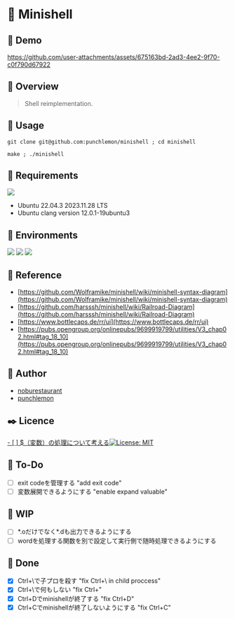 # 🌊 Minishell

## 🌝 Demo

https://github.com/user-attachments/assets/675163bd-2ad3-4ee2-9f70-c0f790d67922


## 👀 Overview

> Shell reimplementation.

## 🔫 Usage

```
git clone git@github.com:punchlemon/minishell ; cd minishell
```

```
make ; ./minishell
```

## 📌 Requirements

<p>
	<img src="https://img.shields.io/badge/Ubuntu-E95420?style=for-the-badge&logo=ubuntu&logoColor=white" />
</p>

- Ubuntu 22.04.3 2023.11.28 LTS
- Ubuntu clang version 12.0.1-19ubuntu3

## 🎪 Environments

<p>
	<img src="https://img.shields.io/badge/VSCode-0078D4?style=for-the-badge&logo=visual%20studio%20code&logoColor=white" />
	<img src="https://img.shields.io/badge/VIM-%2311AB00.svg?&style=for-the-badge&logo=vim&logoColor=white" />
	<img src="https://img.shields.io/badge/C-00599C?style=for-the-badge&logo=c&logoColor=white" />
</p>

## 📝 Reference

* [https://github.com/Wolframike/minishell/wiki/minishell-syntax-diagram](https://github.com/Wolframike/minishell/wiki/minishell-syntax-diagram)
* [https://github.com/harsssh/minishell/wiki/Railroad-Diagram](https://github.com/harsssh/minishell/wiki/Railroad-Diagram)
* [https://www.bottlecaps.de/rr/ui](https://www.bottlecaps.de/rr/ui)
* [https://pubs.opengroup.org/onlinepubs/9699919799/utilities/V3_chap02.html#tag_18_10](https://pubs.opengroup.org/onlinepubs/9699919799/utilities/V3_chap02.html#tag_18_10)

## 🗿 Author

* [noburestaurant](https://github.com/noburestaurant)
* [punchlemon](https://github.com/punchlemon)

## ✒️ Licence

[- [ ] $（変数）の処理について考える![License: MIT](https://img.shields.io/badge/License-MIT-yellow.svg)](https://opensource.org/licenses/MIT)

## 📝 To-Do
- [ ] exit codeを管理する "add exit code"
- [ ] 変数展開できるようにする "enable expand valuable"

## 🚀 WIP
- [ ] \*.oだけでなく\*.dも出力できるようにする
- [ ] wordを処理する関数を別で設定して実行側で随時処理できるようにする

## 🌟 Done
- [X] Ctrl+\で子プロを殺す "fix Ctrl+\ in child proccess"
- [X] Ctrl+\で何もしない "fix Ctrl+\"
- [X] Ctrl+Dでminishellが終了する "fix Ctrl+D"
- [X] Ctrl+Cでminishellが終了しないようにする "fix Ctrl+C"
